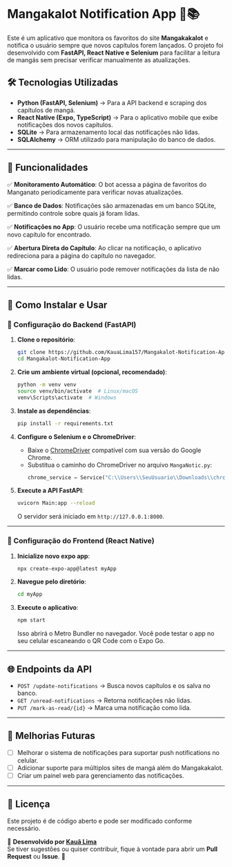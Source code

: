 # Mangakalot Notification App 📢📚

Este é um aplicativo que monitora os favoritos do site **Mangakakalot** e notifica o usuário sempre que novos capítulos forem lançados. O projeto foi desenvolvido com **FastAPI, React Native e Selenium** para facilitar a leitura de mangás sem precisar verificar manualmente as atualizações.

## 🛠 Tecnologias Utilizadas

- **Python (FastAPI, Selenium)** → Para a API backend e scraping dos capítulos de mangá.
- **React Native (Expo, TypeScript)** → Para o aplicativo mobile que exibe notificações dos novos capítulos.
- **SQLite** → Para armazenamento local das notificações não lidas.
- **SQLAlchemy** → ORM utilizado para manipulação do banco de dados.

---

## 📌 Funcionalidades

✅ **Monitoramento Automático**: O bot acessa a página de favoritos do Manganato periodicamente para verificar novas atualizações.

✅ **Banco de Dados**: Notificações são armazenadas em um banco SQLite, permitindo controle sobre quais já foram lidas.

✅ **Notificações no App**: O usuário recebe uma notificação sempre que um novo capítulo for encontrado.

✅ **Abertura Direta do Capítulo**: Ao clicar na notificação, o aplicativo redireciona para a página do capítulo no navegador.

✅ **Marcar como Lido**: O usuário pode remover notificações da lista de não lidas.

---

## 🚀 Como Instalar e Usar

### 🔧 Configuração do Backend (FastAPI)

1. **Clone o repositório**:
   ```sh
   git clone https://github.com/KauaLima157/Mangakalot-Notification-App.git
   cd Mangakalot-Notification-App
   ```

2. **Crie um ambiente virtual (opcional, recomendado)**:
   ```sh
   python -m venv venv
   source venv/bin/activate  # Linux/macOS
   venv\Scripts\activate  # Windows
   ```

3. **Instale as dependências**:
   ```sh
   pip install -r requirements.txt
   ```

4. **Configure o Selenium e o ChromeDriver**:
   - Baixe o [ChromeDriver](https://chromedriver.chromium.org/downloads) compatível com sua versão do Google Chrome.
   - Substitua o caminho do ChromeDriver no arquivo `MangaNotic.py`:
     ```python
     chrome_service = Service("C:\\Users\\SeuUsuario\\Downloads\\chromedriver.exe")
     ```

5. **Execute a API FastAPI**:
   ```sh
   uvicorn Main:app --reload
   ```
   O servidor será iniciado em `http://127.0.0.1:8000`.

---

### 📱 Configuração do Frontend (React Native)

1. **Inicialize novo expo app**:
   ```sh
   npx create-expo-app@latest myApp
   ```

2. **Navegue pelo diretório**:
   ```sh
   cd myApp
   ```

3. **Execute o aplicativo**:
   ```sh
   npm start
   ```
   Isso abrirá o Metro Bundler no navegador. Você pode testar o app no seu celular escaneando o QR Code com o Expo Go.

---

## 🌐 Endpoints da API

- `POST /update-notifications` → Busca novos capítulos e os salva no banco.
- `GET /unread-notifications` → Retorna notificações não lidas.
- `PUT /mark-as-read/{id}` → Marca uma notificação como lida.

---

## 📝 Melhorias Futuras

- [ ] Melhorar o sistema de notificações para suportar push notifications no celular.
- [ ] Adicionar suporte para múltiplos sites de mangá além do Mangakakalot.
- [ ] Criar um painel web para gerenciamento das notificações.

---

## 💜 Licença

Este projeto é de código aberto e pode ser modificado conforme necessário.

📩 **Desenvolvido por [Kauã Lima](https://github.com/KauaLima157)**  
Se tiver sugestões ou quiser contribuir, fique à vontade para abrir um **Pull Request** ou **Issue**. 🚀


